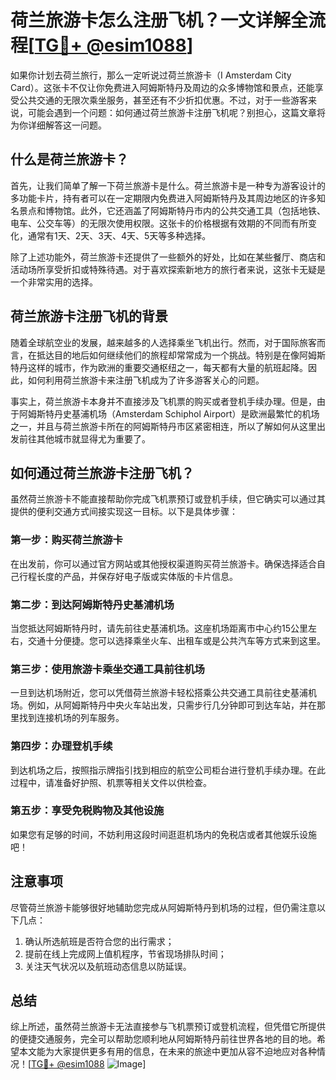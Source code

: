 # 荷兰旅游卡怎么注册飞机？一文详解全流程[[TG💪+ @esim1088](https://t.me/s/esim1088)]

如果你计划去荷兰旅行，那么一定听说过荷兰旅游卡（I Amsterdam City Card）。这张卡不仅让你免费进入阿姆斯特丹及周边的众多博物馆和景点，还能享受公共交通的无限次乘坐服务，甚至还有不少折扣优惠。不过，对于一些游客来说，可能会遇到一个问题：如何通过荷兰旅游卡注册飞机呢？别担心，这篇文章将为你详细解答这一问题。

## 什么是荷兰旅游卡？

首先，让我们简单了解一下荷兰旅游卡是什么。荷兰旅游卡是一种专为游客设计的多功能卡片，持有者可以在一定期限内免费进入阿姆斯特丹及其周边地区的许多知名景点和博物馆。此外，它还涵盖了阿姆斯特丹市内的公共交通工具（包括地铁、电车、公交车等）的无限次使用权限。这张卡的价格根据有效期的不同而有所变化，通常有1天、2天、3天、4天、5天等多种选择。

除了上述功能外，荷兰旅游卡还提供了一些额外的好处，比如在某些餐厅、商店和活动场所享受折扣或特殊待遇。对于喜欢探索新地方的旅行者来说，这张卡无疑是一个非常实用的选择。

## 荷兰旅游卡注册飞机的背景

随着全球航空业的发展，越来越多的人选择乘坐飞机出行。然而，对于国际旅客而言，在抵达目的地后如何继续他们的旅程却常常成为一个挑战。特别是在像阿姆斯特丹这样的城市，作为欧洲的重要交通枢纽之一，每天都有大量的航班起降。因此，如何利用荷兰旅游卡来注册飞机成为了许多游客关心的问题。

事实上，荷兰旅游卡本身并不直接涉及飞机票的购买或者登机手续办理。但是，由于阿姆斯特丹史基浦机场（Amsterdam Schiphol Airport）是欧洲最繁忙的机场之一，并且与荷兰旅游卡所在的阿姆斯特丹市区紧密相连，所以了解如何从这里出发前往其他城市就显得尤为重要了。

## 如何通过荷兰旅游卡注册飞机？

虽然荷兰旅游卡不能直接帮助你完成飞机票预订或登机手续，但它确实可以通过其提供的便利交通方式间接实现这一目标。以下是具体步骤：

### 第一步：购买荷兰旅游卡
在出发前，你可以通过官方网站或其他授权渠道购买荷兰旅游卡。确保选择适合自己行程长度的产品，并保存好电子版或实体版的卡片信息。

### 第二步：到达阿姆斯特丹史基浦机场
当您抵达阿姆斯特丹时，请先前往史基浦机场。这座机场距离市中心约15公里左右，交通十分便捷。您可以选择乘坐火车、出租车或是公共汽车等方式来到这里。

### 第三步：使用旅游卡乘坐交通工具前往机场
一旦到达机场附近，您可以凭借荷兰旅游卡轻松搭乘公共交通工具前往史基浦机场。例如，从阿姆斯特丹中央火车站出发，只需步行几分钟即可到达车站，并在那里找到连接机场的列车服务。

### 第四步：办理登机手续
到达机场之后，按照指示牌指引找到相应的航空公司柜台进行登机手续办理。在此过程中，请准备好护照、机票等相关文件以供检查。

### 第五步：享受免税购物及其他设施
如果您有足够的时间，不妨利用这段时间逛逛机场内的免税店或者其他娱乐设施吧！

## 注意事项
尽管荷兰旅游卡能够很好地辅助您完成从阿姆斯特丹到机场的过程，但仍需注意以下几点：
1. 确认所选航班是否符合您的出行需求；
2. 提前在线上完成网上值机程序，节省现场排队时间；
3. 关注天气状况以及航班动态信息以防延误。

## 总结

综上所述，虽然荷兰旅游卡无法直接参与飞机票预订或登机流程，但凭借它所提供的便捷交通服务，完全可以帮助您顺利地从阿姆斯特丹前往世界各地的目的地。希望本文能为大家提供更多有用的信息，在未来的旅途中更加从容不迫地应对各种情况！[[TG💪+ @esim1088](https://t.me/s/esim1088) ![Image](https://i.postimg.cc/4NQfJmqS/Snipaste-2025-05-13-00-14-12.png)]